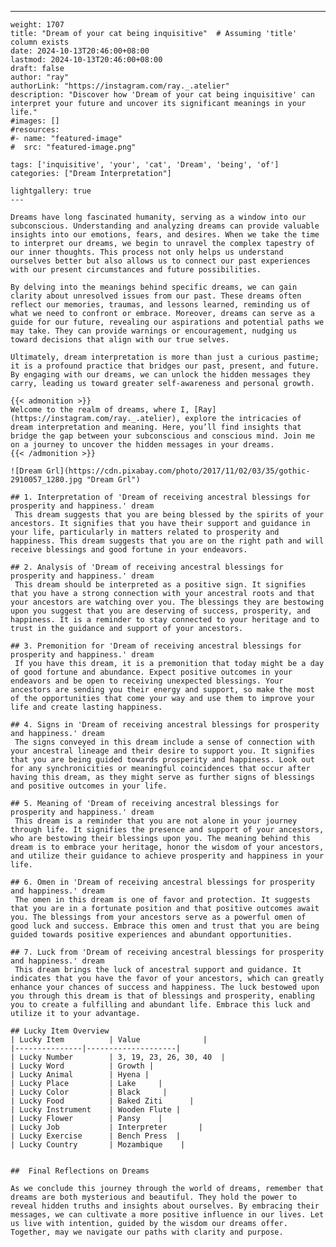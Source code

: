 ---
    weight: 1707
    title: "Dream of your cat being inquisitive"  # Assuming 'title' column exists
    date: 2024-10-13T20:46:00+08:00
    lastmod: 2024-10-13T20:46:00+08:00
    draft: false
    author: "ray"
    authorLink: "https://instagram.com/ray._.atelier"
    description: "Discover how 'Dream of your cat being inquisitive' can interpret your future and uncover its significant meanings in your life."
    #images: []
    #resources:
    #- name: "featured-image"
    #  src: "featured-image.png"
    
    tags: ['inquisitive', 'your', 'cat', 'Dream', 'being', 'of']
    categories: ["Dream Interpretation"]
    
    lightgallery: true
    ---
    
    Dreams have long fascinated humanity, serving as a window into our subconscious. Understanding and analyzing dreams can provide valuable insights into our emotions, fears, and desires. When we take the time to interpret our dreams, we begin to unravel the complex tapestry of our inner thoughts. This process not only helps us understand ourselves better but also allows us to connect our past experiences with our present circumstances and future possibilities.
    
    By delving into the meanings behind specific dreams, we can gain clarity about unresolved issues from our past. These dreams often reflect our memories, traumas, and lessons learned, reminding us of what we need to confront or embrace. Moreover, dreams can serve as a guide for our future, revealing our aspirations and potential paths we may take. They can provide warnings or encouragement, nudging us toward decisions that align with our true selves.
    
    Ultimately, dream interpretation is more than just a curious pastime; it is a profound practice that bridges our past, present, and future. By engaging with our dreams, we can unlock the hidden messages they carry, leading us toward greater self-awareness and personal growth.
    
    {{< admonition >}}
    Welcome to the realm of dreams, where I, [Ray](https://instagram.com/ray._.atelier), explore the intricacies of dream interpretation and meaning. Here, you’ll find insights that bridge the gap between your subconscious and conscious mind. Join me on a journey to uncover the hidden messages in your dreams.
    {{< /admonition >}}
    
    ![Dream Grl](https://cdn.pixabay.com/photo/2017/11/02/03/35/gothic-2910057_1280.jpg "Dream Grl")
    
    ## 1. Interpretation of 'Dream of receiving ancestral blessings for prosperity and happiness.' dream
     This dream suggests that you are being blessed by the spirits of your ancestors. It signifies that you have their support and guidance in your life, particularly in matters related to prosperity and happiness. This dream suggests that you are on the right path and will receive blessings and good fortune in your endeavors.
    
    ## 2. Analysis of 'Dream of receiving ancestral blessings for prosperity and happiness.' dream
     This dream should be interpreted as a positive sign. It signifies that you have a strong connection with your ancestral roots and that your ancestors are watching over you. The blessings they are bestowing upon you suggest that you are deserving of success, prosperity, and happiness. It is a reminder to stay connected to your heritage and to trust in the guidance and support of your ancestors.
    
    ## 3. Premonition for 'Dream of receiving ancestral blessings for prosperity and happiness.' dream
     If you have this dream, it is a premonition that today might be a day of good fortune and abundance. Expect positive outcomes in your endeavors and be open to receiving unexpected blessings. Your ancestors are sending you their energy and support, so make the most of the opportunities that come your way and use them to improve your life and create lasting happiness.
    
    ## 4. Signs in 'Dream of receiving ancestral blessings for prosperity and happiness.' dream
     The signs conveyed in this dream include a sense of connection with your ancestral lineage and their desire to support you. It signifies that you are being guided towards prosperity and happiness. Look out for any synchronicities or meaningful coincidences that occur after having this dream, as they might serve as further signs of blessings and positive outcomes in your life.
    
    ## 5. Meaning of 'Dream of receiving ancestral blessings for prosperity and happiness.' dream
     This dream is a reminder that you are not alone in your journey through life. It signifies the presence and support of your ancestors, who are bestowing their blessings upon you. The meaning behind this dream is to embrace your heritage, honor the wisdom of your ancestors, and utilize their guidance to achieve prosperity and happiness in your life.
    
    ## 6. Omen in 'Dream of receiving ancestral blessings for prosperity and happiness.' dream
     The omen in this dream is one of favor and protection. It suggests that you are in a fortunate position and that positive outcomes await you. The blessings from your ancestors serve as a powerful omen of good luck and success. Embrace this omen and trust that you are being guided towards positive experiences and abundant opportunities.
    
    ## 7. Luck from 'Dream of receiving ancestral blessings for prosperity and happiness.' dream
     This dream brings the luck of ancestral support and guidance. It indicates that you have the favor of your ancestors, which can greatly enhance your chances of success and happiness. The luck bestowed upon you through this dream is that of blessings and prosperity, enabling you to create a fulfilling and abundant life. Embrace this luck and utilize it to your advantage.
    
    ## Lucky Item Overview
    | Lucky Item          | Value              |
    |---------------|--------------------|
    | Lucky Number        | 3, 19, 23, 26, 30, 40  |
    | Lucky Word          | Growth |
    | Lucky Animal        | Hyena |
    | Lucky Place         | Lake     |
    | Lucky Color         | Black     |
    | Lucky Food          | Baked Ziti      |
    | Lucky Instrument    | Wooden Flute |
    | Lucky Flower        | Pansy    |
    | Lucky Job           | Interpreter       |
    | Lucky Exercise      | Bench Press  |
    | Lucky Country       | Mozambique    |
    
    
    ##  Final Reflections on Dreams
    
    As we conclude this journey through the world of dreams, remember that dreams are both mysterious and beautiful. They hold the power to reveal hidden truths and insights about ourselves. By embracing their messages, we can cultivate a more positive influence in our lives. Let us live with intention, guided by the wisdom our dreams offer. Together, may we navigate our paths with clarity and purpose.
    